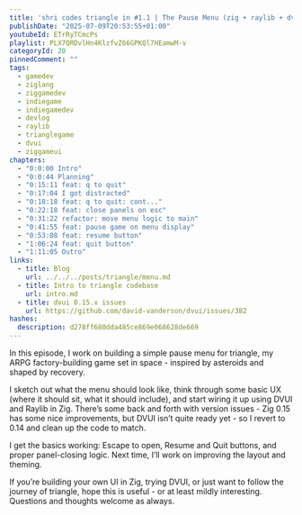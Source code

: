 ```yaml
---
title: 'shri codes triangle in #1.1 | The Pause Menu (zig + raylib + dvui)'
publishDate: "2025-07-09T20:53:55+01:00"
youtubeId: ETrRyTCmcPs
playlist: PLX7QRDvlHn4KlzfvZ66GPKQl7HEamwM-v
categoryId: 20
pinnedComment: ""
tags:
  - gamedev
  - ziglang
  - ziggamedev
  - indiegame
  - indiegamedev
  - devlog
  - raylib
  - trianglegame
  - dvui
  - ziggameui
chapters:
  - "0:0:00 Intro"
  - "0:0:44 Planning"
  - "0:15:11 feat: q to quit"
  - "0:17:04 I got distracted"
  - "0:18:18 feat: q to quit: cont..."
  - "0:22:18 feat: close panels on esc"
  - "0:31:22 refactor: move menu logic to main"
  - "0:41:55 feat: pause game on menu display"
  - "0:53:08 feat: resume button"
  - "1:06:24 feat: quit button"
  - "1:11:05 Outro"
links:
  - title: Blog
    url: ../../../posts/triangle/menu.md
  - title: Intro to triangle codebase
    url: intro.md
  - title: dvui 0.15.x issues
    url: https://github.com/david-vanderson/dvui/issues/382
hashes:
  description: d278ff680dda485ce869e068628de669
---
```


In this episode, I work on building a simple pause menu for triangle, my ARPG
factory-building game set in space - inspired by asteroids and shaped by
recovery.

I sketch out what the menu should look like, think through some basic UX (where
it should sit, what it should include), and start wiring it up using DVUI and
Raylib in Zig. There’s some back and forth with version issues - Zig 0.15 has
some nice improvements, but DVUI isn’t quite ready yet - so I revert to 0.14 and
clean up the code to match.

I get the basics working: Escape to open, Resume and Quit buttons, and proper
panel-closing logic. Next time, I’ll work on improving the layout and theming.

If you’re building your own UI in Zig, trying DVUI, or just want to follow the
journey of triangle, hope this is useful - or at least mildly interesting.
Questions and thoughts welcome as always.
